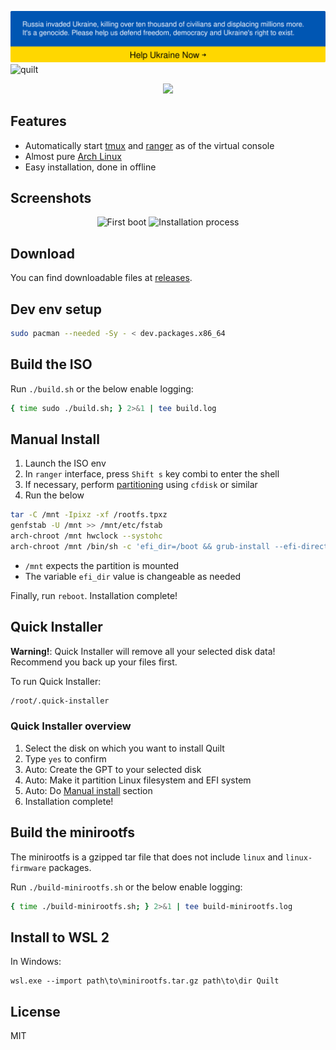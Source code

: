 [![SWUbanner](https://raw.githubusercontent.com/vshymanskyy/StandWithUkraine/main/banner2-direct.svg)](https://vshymanskyy.github.io/StandWithUkraine)
![quilt](https://socialify.git.ci/sakkke/quilt/image?description=1&descriptionEditable=The%20Linux%20distro&font=Bitter&name=1&pattern=Charlie%20Brown&stargazers=1&theme=Dark)

<p align="center">
  <a href="https://discord.gg/pH9f6VyUbk">
    <img src="https://img.shields.io/discord/952831486980153344?color=000&logo=discord&labelColor=000&logoColor=fff&style=for-the-badge">
  </a>
</p>

## Features

- Automatically start [tmux] and [ranger] as of the virtual console
- Almost pure [Arch Linux]
- Easy installation, done in offline

## Screenshots

<p align="center">
  <img alt="First boot" src="https://i.imgur.com/QL9zgYu.png" width="200">
  <img alt="Installation process" src="https://i.imgur.com/4bRBL1d.png" width="200">
</p>

## Download

You can find downloadable files at [releases].

## Dev env setup

```bash
sudo pacman --needed -Sy - < dev.packages.x86_64
```

## Build the ISO

Run `./build.sh` or the below enable logging:

```bash
{ time sudo ./build.sh; } 2>&1 | tee build.log
```

## Manual Install

1. Launch the ISO env
2. In `ranger` interface, press `Shift s` key combi to enter the shell
3. If necessary, perform [partitioning] using `cfdisk` or similar
4. Run the below

```bash
tar -C /mnt -Ipixz -xf /rootfs.tpxz
genfstab -U /mnt >> /mnt/etc/fstab
arch-chroot /mnt hwclock --systohc
arch-chroot /mnt /bin/sh -c 'efi_dir=/boot && grub-install --efi-directory="$efi_dir" && grub-mkconfig -o "$efi_dir/grub/grub.cfg"'
```

- `/mnt` expects the partition is mounted
- The variable `efi_dir` value is changeable as needed

Finally, run `reboot`.
Installation complete!

## Quick Installer

**Warning!**: Quick Installer will remove all your selected disk data!
Recommend you back up your files first.

To run Quick Installer:

```bash
/root/.quick-installer
```

### Quick Installer overview

1. Select the disk on which you want to install Quilt
2. Type `yes` to confirm
3. Auto: Create the GPT to your selected disk
4. Auto: Make it partition Linux filesystem and EFI system
5. Auto: Do [Manual install] section
6. Installation complete!

## Build the minirootfs

The minirootfs is a gzipped tar file that does not include `linux` and `linux-firmware` packages.

Run `./build-minirootfs.sh` or the below enable logging:

```bash
{ time ./build-minirootfs.sh; } 2>&1 | tee build-minirootfs.log
```

## Install to WSL 2

In Windows:

```
wsl.exe --import path\to\minirootfs.tar.gz path\to\dir Quilt
```

## License

MIT

[Arch Linux]: https://archlinux.org/
[Manual install]: #manual-install
[releases]: https://github.com/sakkke/quilt/releases
[partitioning]: https://wiki.archlinux.org/title/Partitioning
[ranger]: https://wiki.archlinux.org/title/Ranger
[tmux]: https://wiki.archlinux.org/title/Tmux
